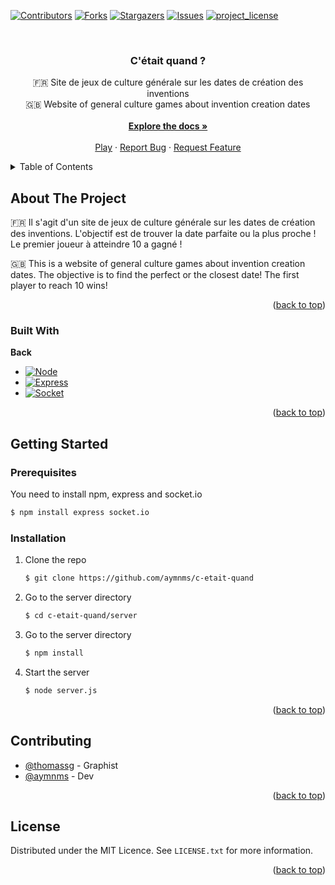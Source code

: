 <!-- Improved compatibility of back to top link: See: https://github.com/othneildrew/Best-README-Template/pull/73 -->
<a id="readme-top"></a>
<!--
*** Thanks for checking out the Best-README-Template. If you have a suggestion
*** that would make this better, please fork the repo and create a pull request
*** or simply open an issue with the tag "enhancement".
*** Don't forget to give the project a star!
*** Thanks again! Now go create something AMAZING! :D
-->



<!-- PROJECT SHIELDS -->
<!--
*** I'm using markdown "reference style" links for readability.
*** Reference links are enclosed in brackets [ ] instead of parentheses ( ).
*** See the bottom of this document for the declaration of the reference variables
*** for contributors-url, forks-url, etc. This is an optional, concise syntax you may use.
*** https://www.markdownguide.org/basic-syntax/#reference-style-links
-->
[![Contributors][contributors-shield]][contributors-url]
[![Forks][forks-shield]][forks-url]
[![Stargazers][stars-shield]][stars-url]
[![Issues][issues-shield]][issues-url]
[![project_license][license-shield]][license-url]



<!-- PROJECT LOGO -->
<br />
<div align="center">
  <a href="https://github.com/aymnms/c-etait-quand">
    <!-- <img src="images/logo.png" alt="Logo" width="80" height="80"> -->
  </a>

<h3 align="center">C'était quand ?</h3>

  <p align="center">
    🇫🇷 Site de jeux de culture générale sur les dates de création des inventions<br />
    🇬🇧 Website of general culture games about invention creation dates
    <br />
    <br />
    <a href="https://github.com/aymnms/c-etait-quand"><strong>Explore the docs »</strong></a>
    <br />
    <br />
    <a href="https://github.com/aymnms/c-etait-quand">Play</a>
    &middot;
    <a href="https://github.com/aymnms/c-etait-quand/issues/new?labels=bug&template=bug-report---.md">Report Bug</a>
    &middot;
    <a href="https://github.com/aymnms/c-etait-quand/issues/new?labels=enhancement&template=feature-request---.md">Request Feature</a>
  </p>
</div>



<!-- TABLE OF CONTENTS -->
<details>
  <summary>Table of Contents</summary>
  <ol>
    <li>
      <a href="#about-the-project">About The Project</a>
      <ul>
        <li><a href="#built-with">Built With</a></li>
      </ul>
    </li>
    <li>
      <a href="#getting-started">Getting Started</a>
      <ul>
        <li><a href="#prerequisites">Prerequisites</a></li>
        <li><a href="#installation">Installation</a></li>
      </ul>
    </li>
    <li><a href="#contributing">Contributing</a></li>
    <li><a href="#license">License</a></li>
  </ol>
</details>



<!-- ABOUT THE PROJECT -->
## About The Project

🇫🇷 Il s'agit d'un site de jeux de culture générale sur les dates de création des inventions. L'objectif est de trouver la date parfaite ou la plus proche ! Le premier joueur à atteindre 10 a gagné !

🇬🇧 This is a website of general culture games about invention creation dates. The objective is to find the perfect or the closest date! The first player to reach 10 wins!

<p align="right">(<a href="#readme-top">back to top</a>)</p>



### Built With

**Back**

* [![Node][Node.js]][Node-url]
* [![Express][Express.js]][Express-url]
* [![Socket][Socket.io]][Socket-url]

<p align="right">(<a href="#readme-top">back to top</a>)</p>

<!-- GETTING STARTED -->
## Getting Started

### Prerequisites

You need to install npm, express and socket.io
```sh
$ npm install express socket.io
```

### Installation

1. Clone the repo
   ```sh
   $ git clone https://github.com/aymnms/c-etait-quand
   ```

2. Go to the server directory
   ```sh
   $ cd c-etait-quand/server
   ```

3. Go to the server directory
   ```sh
   $ npm install
   ```

4. Start the server
   ```sh
   $ node server.js
   ```

<p align="right">(<a href="#readme-top">back to top</a>)</p>

<!-- CONTRIBUTING -->
## Contributing

- [@thomassg](https://www.artstation.com/thomassg) - Graphist
- [@aymnms](https://github.com/aymnms) - Dev

<p align="right">(<a href="#readme-top">back to top</a>)</p>

<!-- LICENSE -->
## License

Distributed under the MIT Licence. See `LICENSE.txt` for more information.

<p align="right">(<a href="#readme-top">back to top</a>)</p>



<!-- MARKDOWN LINKS & IMAGES -->
<!-- https://www.markdownguide.org/basic-syntax/#reference-style-links -->
[contributors-shield]: https://img.shields.io/github/contributors/aymnms/c-etait-quand.svg?style=for-the-badge
[contributors-url]: https://github.com/aymnms/c-etait-quand/graphs/contributors
[forks-shield]: https://img.shields.io/github/forks/aymnms/c-etait-quand.svg?style=for-the-badge
[forks-url]: https://github.com/aymnms/c-etait-quand/network/members
[stars-shield]: https://img.shields.io/github/stars/aymnms/c-etait-quand.svg?style=for-the-badge
[stars-url]: https://github.com/aymnms/c-etait-quand/stargazers
[issues-shield]: https://img.shields.io/github/issues/aymnms/c-etait-quand.svg?style=for-the-badge
[issues-url]: https://github.com/aymnms/c-etait-quand/issues
[license-shield]: https://img.shields.io/badge/License-MIT-yellow.svg?style=for-the-badge
[license-url]: https://github.com/aymnms/c-etait-quand/blob/master/LICENSE.txt
[linkedin-shield]: https://img.shields.io/badge/-LinkedIn-black.svg?style=for-the-badge&logo=linkedin&colorB=555
[linkedin-url]: https://linkedin.com/in/linkedin_username
[product-screenshot]: images/screenshot.png
[Node.js]: https://img.shields.io/badge/node.js-339933?style=for-the-badge&logo=Node.js&logoColor=white
[Node-url]: https://nodejs.org/
[Express.js]: https://img.shields.io/badge/express.js-000000?style=for-the-badge&logo=express&logoColor=white
[Express-url]: https://expressjs.com/
[Socket.io]: https://img.shields.io/badge/Socket%20io-%23010101?style=for-the-badge&logo=socketdotio&logoColor=white&labelColor=black
[Socket-url]: https://socket.io/